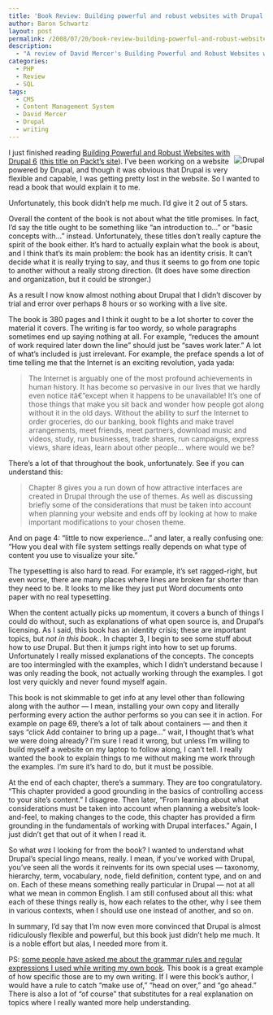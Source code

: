 ```yaml
---
title: 'Book Review: Building powerful and robust websites with Drupal 6'
author: Baron Schwartz
layout: post
permalink: /2008/07/20/book-review-building-powerful-and-robust-websites-with-drupal-6/
description:
  - "A review of David Mercer's Building Powerful and Robust Websites with Drupal 6"
categories:
  - PHP
  - Review
  - SQL
tags:
  - CMS
  - Content Management System
  - David Mercer
  - Drupal
  - writing
---
```

<p style="float:right">
  <a href="http://www.amazon.com/gp/redirect.html?ie=UTF8&#038;location=http%3A%2F%2Fwww.amazon.com%2FBuilding-powerful-robust-websites-Drupal%2Fdp%2F1847192971&#038;tag=xaprb-20&#038;linkCode=ur2&#038;camp=1789&#038;creative=9325"><img style="float:right" src='http://www.xaprb.com/blog/wp-content/uploads/2008/07/robust_drupal_6.jpg' alt='Drupal' /></a>
</p>

I just finished reading [Building Powerful and Robust Websites with Drupal 6][1] ([this title on Packt&#8217;s site][2]). I&#8217;ve been working on a website powered by Drupal, and though it was obvious that Drupal is very flexible and capable, I was getting pretty lost in the website. So I wanted to read a book that would explain it to me.

Unfortunately, this book didn&#8217;t help me much. I&#8217;d give it 2 out of 5 stars.

Overall the content of the book is not about what the title promises. In fact, I&#8217;d say the title ought to be something like &#8220;an introduction to&#8230;&#8221; or &#8220;basic concepts with&#8230;&#8221; instead. Unfortunately, these titles don&#8217;t really capture the spirit of the book either. It&#8217;s hard to actually explain what the book is about, and I think that&#8217;s its main problem: the book has an identity crisis. It can&#8217;t decide what it is really trying to say, and thus it seems to go from one topic to another without a really strong direction. (It does have some direction and organization, but it could be stronger.)

As a result I now know almost nothing about Drupal that I didn&#8217;t discover by trial and error over perhaps 8 hours or so working with a live site.

The book is 380 pages and I think it ought to be a lot shorter to cover the material it covers. The writing is far too wordy, so whole paragraphs sometimes end up saying nothing at all. For example, &#8220;reduces the amount of work required later down the line&#8221; should just be &#8220;saves work later.&#8221; A lot of what&#8217;s included is just irrelevant. For example, the preface spends a lot of time telling me that the Internet is an exciting revolution, yada yada:

> The Internet is arguably one of the most profound achievements in human history. It has become so pervasive in our lives that we hardly even notice itâ€”except when it happens to be unavailable! It&#8217;s one of those things that make you sit back and wonder how people got along without it in the old days. Without the ability to surf the Internet to order groceries, do our banking, book flights and make travel arrangements, meet friends, meet partners, download music and videos, study, run businesses, trade shares, run campaigns, express views, share ideas, learn about other people&#8230; where would we be?

There&#8217;s a lot of that throughout the book, unfortunately. See if you can understand this:

> Chapter 8 gives you a run down of how attractive interfaces are created in Drupal through the use of themes. As well as discussing briefly some of the considerations that must be taken into account when planning your website and ends off by looking at how to make important modifications to your chosen theme.

And on page 4: &#8220;little to now experience&#8230;&#8221; and later, a really confusing one: &#8220;How you deal with file system settings really depends on what type of content you use to visualize your site.&#8221;

The typesetting is also hard to read. For example, it&#8217;s set ragged-right, but even worse, there are many places where lines are broken far shorter than they need to be. It looks to me like they just put Word documents onto paper with no real typesetting.

When the content actually picks up momentum, it covers a bunch of things I could do without, such as explanations of what open source is, and Drupal&#8217;s licensing. As I said, this book has an identity crisis; these are important topics, but *not in this book.*. In chapter 3, I begin to see some stuff about how to *use* Drupal. But then it jumps right into how to set up forums. Unfortunately I really missed explanations of the concepts. The concepts are too intermingled with the examples, which I didn&#8217;t understand because I was only reading the book, not actually working through the examples. I got lost very quickly and never found myself again.

This book is not skimmable to get info at any level other than following along with the author &#8212; I mean, installing your own copy and literally performing every action the author performs so you can see it in action. For example on page 69, there&#8217;s a lot of talk about containers &#8212; and then it says &#8220;click Add container to bring up a page&#8230;&#8221; wait, I thought that&#8217;s what we were doing already? I&#8217;m sure I read it wrong, but unless I&#8217;m willing to build myself a website on my laptop to follow along, I can&#8217;t tell. I really wanted the book to explain things to me without making me work through the examples. I&#8217;m sure it&#8217;s hard to do, but it must be possible.

At the end of each chapter, there&#8217;s a summary. They are too congratulatory. &#8220;This chapter provided a good grounding in the basics of controlling access to your site&#8217;s content.&#8221; I disagree. Then later, &#8220;From learning about what considerations must be taken into account when planning a website&#8217;s look-and-feel, to making changes to the code, this chapter has provided a firm grounding in the fundamentals of working with Drupal interfaces.&#8221; Again, I just didn&#8217;t get that out of it when I read it.

So what *was* I looking for from the book? I wanted to understand what Drupal&#8217;s special lingo means, really. I mean, if you&#8217;ve worked with Drupal, you&#8217;ve seen all the words it reinvents for its own special uses &#8212; taxonomy, hierarchy, term, vocabulary, node, field definition, content type, and on and on. Each of these means something really particular in Drupal &#8212; not at all what we mean in common English. I am still confused about all this: what each of these things really is, how each relates to the other, why I see them in various contexts, when I should use one instead of another, and so on.

In summary, I&#8217;d say that I&#8217;m now even more convinced that Drupal is almost ridiculously flexible and powerful, but this book just didn&#8217;t help me much. It is a noble effort but alas, I needed more from it.

PS: [some people have asked me about the grammar rules and regular expressions I used while writing my own book][3]. This book is a great example of how specific those are to my own writing. If I were this book&#8217;s author, I would have a rule to catch &#8220;make use of,&#8221; &#8220;head on over,&#8221; and &#8220;go ahead.&#8221; There is also a lot of &#8220;of course&#8221; that substitutes for a real explanation on topics where I really wanted more help understanding.

 [1]: http://www.amazon.com/gp/redirect.html?ie=UTF8&#038;location=http%3A%2F%2Fwww.amazon.com%2FBuilding-powerful-robust-websites-Drupal%2Fdp%2F1847192971&#038;tag=xaprb-20&#038;linkCode=ur2&#038;camp=1789&#038;creative=9325
 [2]: http://www.packtpub.com/drupal-6-create-powerful-websites/book
 [3]: http://www.xaprb.com/blog/2008/06/15/what-is-it-like-to-write-a-technical-book/